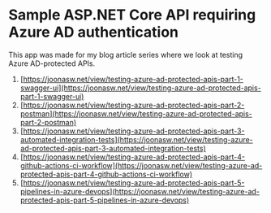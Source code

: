 # Sample ASP.NET Core API requiring Azure AD authentication

This app was made for my blog article series where we look at testing
Azure AD-protected APIs.

1. [https://joonasw.net/view/testing-azure-ad-protected-apis-part-1-swagger-ui](https://joonasw.net/view/testing-azure-ad-protected-apis-part-1-swagger-ui)
1. [https://joonasw.net/view/testing-azure-ad-protected-apis-part-2-postman](https://joonasw.net/view/testing-azure-ad-protected-apis-part-2-postman)
1. [https://joonasw.net/view/testing-azure-ad-protected-apis-part-3-automated-integration-tests](https://joonasw.net/view/testing-azure-ad-protected-apis-part-3-automated-integration-tests)
1. [https://joonasw.net/view/testing-azure-ad-protected-apis-part-4-github-actions-ci-workflow](https://joonasw.net/view/testing-azure-ad-protected-apis-part-4-github-actions-ci-workflow)
1. [https://joonasw.net/view/testing-azure-ad-protected-apis-part-5-pipelines-in-azure-devops](https://joonasw.net/view/testing-azure-ad-protected-apis-part-5-pipelines-in-azure-devops)
